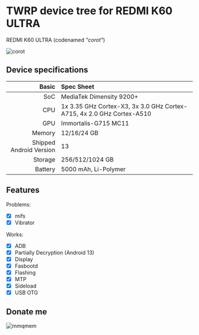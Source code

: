 # TWRP device tree for REDMI K60 ULTRA

REDMI K60 ULTRA (codenamed _"corot"_) 

![corot](https://i02.appmifile.com/329_operator_sg/14/08/2023/3fcfdc0e83081349795e70056be19e35.png)

## Device specifications

Basic   | Spec Sheet
-------:|:-------------------------
SoC     | MediaTek Dimensity 9200+
CPU     | 1x 3.35 GHz Cortex-X3, 3x 3.0 GHz Cortex-A715, 4x 2.0 GHz Cortex-A510
GPU     | Immortalis-G715 MC11
Memory  | 12/16/24 GB
Shipped Android Version | 13
Storage | 256/512/1024 GB
Battery | 5000 mAh, Li-Polymer

## Features
Problems:
- [X] mifs
- [X] Vibrator

Works:
- [X] ADB
- [X] Partially Decryption (Android 13)
- [X] Display
- [X] Fasbootd
- [X] Flashing
- [X] MTP
- [X] Sideload
- [X] USB OTG

## Donate me
![mmqmem](https://img2.imgtp.com/2024/03/05/FdGtaESF.jpg)
